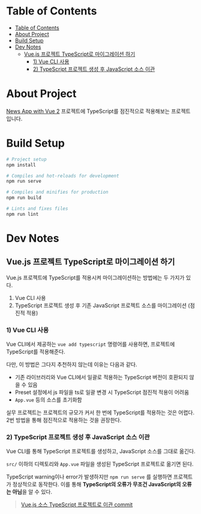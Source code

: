 # Table of Contents
- [Table of Contents](#table-of-contents)
- [About Project](#about-project)
- [Build Setup](#build-setup)
- [Dev Notes](#dev-notes)
  - [Vue.js 프로젝트 TypeScript로 마이그레이션 하기](#vuejs-프로젝트-typescript로-마이그레이션-하기)
    - [1) Vue CLI 사용](#1-vue-cli-사용)
    - [2) TypeScript 프로젝트 생성 후 JavaScript 소스 이관](#2-typescript-프로젝트-생성-후-javascript-소스-이관)

# About Project
[News App with Vue 2](https://github.com/okyungjin/vue2-news) 프로젝트에 TypeScript를 점진적으로 적용해보는 프로젝트입니다.

# Build Setup
```bash
# Project setup
npm install

# Compiles and hot-reloads for development
npm run serve

# Compiles and minifies for production
npm run build

# Lints and fixes files
npm run lint
```

# Dev Notes
## Vue.js 프로젝트 TypeScript로 마이그레이션 하기
Vue.js 프로젝트에 TypeScript를 적용시켜 마이그레이션하는 방법에는 두 가지가 있다.

1. Vue CLI 사용
2. TypeScript 프로젝트 생성 후 기존 JavaScript 프로젝트 소스를 마이그레이션 (점진적 적용)

### 1) Vue CLI 사용
Vue CLI에서 제공하는 `vue add typescript` 명령어를 사용하면, 프로젝트에 TypeScript를 적용해준다.

다만, 이 방법은 그다지 추천하지 않는데 이유는 다음과 같다.
- 기존 라이브러리와 Vue CLI에서 일괄로 적용하는 TypeScript 버전이 호환되지 않을 수 있음
- Preset 설정에서 js 파일을 ts로 일괄 변경 시 TypeScript 점진적 적용이 어려움
- `App.vue` 등의 소스를 초기화함

실무 프로젝트는 프로젝트의 규모가 커서 한 번에 TypeScript를 적용하는 것은 어렵다. 2번 방법을 통해 점진적으로 적용하는 것을 권장한다.

### 2) TypeScript 프로젝트 생성 후 JavaScript 소스 이관
Vue CLI를 통해 TypeScript 프로젝트를 생성하고, JavaScript 소스를 그대로 옮긴다.

`src/` 이하의 디렉토리와 `App.vue` 파일을 생성된 TypeScript 프로젝트로 옮기면 된다.

TypeScript warning이나 error가 발생하지만 `npm run serve` 를 실행하면 프로젝트가 정상적으로 동작한다. 이를 통해 **TypeScript의 오류가 무조건 JavaScript의 오류는 아님**을 알 수 있다.

> [Vue.js 소스 TypeScript 프로젝트로 이관 commit](https://github.com/okyungjin/vue2-news-with-typescript/commit/97a5e2e549caec30ac77460cb5c01f37bbdff861)